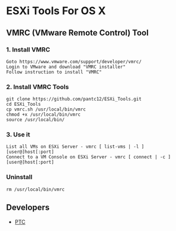 ESXi Tools For OS X
==========

VMRC (VMware Remote Control) Tool
---------------------------------

### 1. Install VMRC
    Goto https://www.vmware.com/support/developer/vmrc/
    Login to VMware and download "VMRC installer"
    Follow instruction to install "VMRC"

### 2. Install VMRC Tools
    git clone https://github.com/pantc12/ESXi_Tools.git
    cd ESXi_Tools
    cp vmrc.sh /usr/local/bin/vmrc
    chmod +x /usr/local/bin/vmrc
    source /usr/local/bin/

### 3. Use it
    List all VMs on ESXi Server - vmrc [ list-vms | -l ] [user@]host[:port]
    Connect to a VM Console on ESXi Server - vmrc [ connect | -c ] [user@]host[:port]

### Uninstall
	rm /usr/local/bin/vmrc
	
Developers
----------
* [PTC](https://github.com/pantc12)
